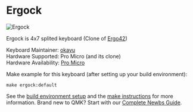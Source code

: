 # Ergock

![Ergock](https://cdn-ak.f.st-hatena.com/images/fotolife/o/okayu-moka/20190830/20190830084840.jpg)

Ergock is 4x7 splited keyboard (Clone of [Ergo42](https://github.com/Biacco42/Ergo42))

Keyboard Maintainer: [okayu](https://github.com/okayumoka)  
Hardware Supported: Pro Micro (and its clone)  
Hardware Availability: [Pro Micro](https://www.sparkfun.com/products/12640)

Make example for this keyboard (after setting up your build environment):

    make ergock:default

See the [build environment setup](https://docs.qmk.fm/#/getting_started_build_tools) and the [make instructions](https://docs.qmk.fm/#/getting_started_make_guide) for more information. Brand new to QMK? Start with our [Complete Newbs Guide](https://docs.qmk.fm/#/newbs).

